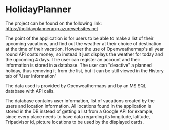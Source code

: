 ﻿# HolidayPlanner
The project can be found on the following link: https://holidayplannerapp.azurewebsites.net


The point of the application is for users to be able to make a list of their upcoming vacations, and find out the weather at their choice of destination at the time of their vacation. However the use of Openweathermap's all year round API costs money, so instead it just displays the weather for today and the upcoming 4 days. The user can register an account and their information is stored in a database. The user can "deactive" a planned holiday, thus removing it from the list, but it can be still viewed in the History tab of 'User Information'

The data used is provided by Openweathermaps and by an MS SQL database with API calls.

The database contains user information, list of vacations created by the users and location information. 
All locations found in the application is stored in the DB instead of getting a list from a Google API for example, since every place needs to have data regarding its longitude, latitude, Tripadvisor id, picture locations to be used by the displayed cards.
